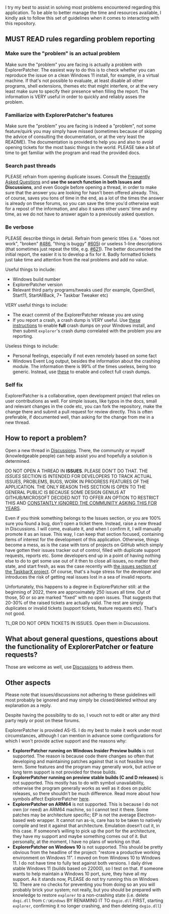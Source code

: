 I try my best to assist in solving most problems encountered regarding this application. To be able to better manage the time and resources available, I kindly ask to follow this set of guidelines when it comes to interacting with this repository.

## MUST READ rules regarding problem reporting

### Make sure the "problem" is an actual problem

Make sure the "problem" you are facing is actually a problem with ExplorerPatcher. The easiest way to do this is to check whether you can reproduce the issue on a clean Windows 11 install, for example, in a virtual machine. If that's not possible to evaluate, at least disable all other programs, shell extensions, themes etc that might interfere, or at the very least make sure to specify their presence when filling the report. The information is VERY useful in order to quickly and reliably asses the problem.

### Familiarize with ExplorerPatcher's features 

Make sure the "problem" you are facing is indeed a "problem", not some feature/quirk you may simply have missed (sometimes because of skipping the advice of consulting the documentation, or at the very least the README). The documentation is provided to help you and also to avoid opening tickets for the most basic things in the world. PLEASE take a bit of time to get familiar with the program and read the provided docs.

### Search past threads

PLEASE refrain from opening duplicate issues. Consult the [Frequently Asked Questions](https://github.com/valinet/ExplorerPatcher/wiki/Frequently-asked-questions) and **use the search function in both Issues and Discussions**, and even Google before opening a thread, in order to make sure that the answer you are looking for hasn't been offered already. This, of course, saves you tons of time in the end, as a lot of the times the answer is already on these forums, so you can save the time you'd otherwise wait for a repost of the information, and also it saves other users’ time and my time, as we do not have to answer again to a previously asked question. 

### Be verbose

PLEASE describe things in detail. Refrain from generic titles (i.e. "does not work", "broken" [#486](https://github.com/valinet/ExplorerPatcher/issues/486), "thing <insert name> is buggy" [#605](https://github.com/valinet/ExplorerPatcher/issues/605)) or useless 1-line descriptions (that sometimes just repeat the title, e.g. [#621](https://github.com/valinet/ExplorerPatcher/issues/621)). The better documented the initial report, the easier it is to develop a fix for it. Badly formatted tickets just take time and attention from the real problems and add no value.

Useful things to include:

* Windows build number
* ExplorerPatcher version
* Relevant third party programs/tweaks used (for example, OpenShell, Start11, StartAllBack, 7+ Taskbar Tweaker etc)

VERY useful things to include:

* The exact commit of the ExplorerPatcher release you are using
* If you report a crash, a crash dump is VERY useful. Use [these instructions](https://docs.microsoft.com/en-us/windows/win32/wer/collecting-user-mode-dumps) to enable **full** crash dumps on your Windows install, and then submit `explorer`'s crash dump correlated with the problem you are reporting.

Useless things to include:

* Personal feelings, especially if not even remotely based on some fact
* Windows Event Log output, besides the information about the crashing module. The information there is 99% of the times useless, being too generic. Instead, use [these](https://docs.microsoft.com/en-us/windows/win32/wer/collecting-user-mode-dumps) to enable and collect full crash dumps.

### Self fix
ExplorerPatcher is a collaborative, open development project that relies on user contributions as well. For simple issues, like typos in the docs, small and relevant changes in the code etc, you can fork the repository, make the change there and submit a pull request for review directly. This is often preferable, if documented well, than asking for the change from me in a new thread.

## How to report a problem?

Open a new thread in [Discussions](https://github.com/valinet/ExplorerPatcher/discussions). There, the community or myself (knowledgeable people) can help assist you and hopefully a solution is determined.

DO NOT OPEN A THREAD IN **ISSUES**. PLEASE DON'T DO THAT. THE *ISSUES* SECTION IS INTENDED FOR DEVELOPERS TO TRACK ACTUAL ISSUES, PROBLEMS, BUGS, WORK IN PROGRESS FEATURES OF THE APPLICATION. THE ONLY REASON THIS SECTION IS OPEN TO THE GENERAL PUBLIC IS BECAUSE SOME DESIGN GENIUS AT GITHUB/MICROSOFT DECIDED NOT TO OFFER AN OPTION TO RESTRICT THIS AND [CONSTANTLY IGNORED THE COMMUNITY ASKING THIS FOR YEARS](https://github.com/dear-github/dear-github/issues/293).

Even if you think something belongs to the Issues section, or you are 100% sure you found a bug, don't open a ticket there. Instead, raise a new thread in Discussions. I will come, evaluate it, and when I confirm it, I will manually promote it as an issue. This way, I can keep that section focused, containing items of interest for the development of this application. Otherwise, things become a mess, as is the case with tons of projects on GitHub which simply have gotten their issues tracker out of control, filled with duplicate support requests, reports etc. Some developers end up in a point of having nothing else to do to get some use out of it then to close all issues, no matter their state, and start fresh, as was the case recently with [the issues section of the TaskbarX project](https://github.com/ChrisAnd1998/TaskbarX/issues/809#issuecomment-1001003632). Of course, that's a huge stress for the developer and introduces the risk of getting real issues lost in a sea of invalid reports.

Unfortunately, this happens to a degree in ExplorerPatcher still: at the beginning of 2022, there are approximately 250 issues all time. Out of those, 50 or so are marked "fixed" with no open issues. That suggests that 20-30% of the raised tickets are actually valid. The rest are simply duplicates or invalid tickets (support tickets, feature requests etc). That's not good.

TL;DR DO NOT OPEN TICKETS IN ISSUES. Open them in Discussions.

## What about general questions, questions about the functionality of ExplorerPatcher or feature requests?

Those are welcome as well, use [Discussions](https://github.com/valinet/ExplorerPatcher/discussions) to address them.

## Other aspects

Please note that issues/discussions not adhering to these guidelines will most probably be ignored and may simply be closed/deleted without any explanation as a reply.

Despite having the possibility to do so, I vouch not to edit or alter any third party reply or post on these forums.

ExplorerPatcher is provided AS-IS. I do my best to make it work under most circumstances, although I can mention in advance some configurations for which I won't provide active support and the reasons why:

* **ExplorerPatcher running on Windows Insider Preview builds** is not supported. The reason is because code there changes so often that developing and maintaining patches against that is not feasible long term. Some features and the program may generally work, but active or long term support is not provided for these builds.
* **ExplorerPatcher running on preview stable builds (C and D releases)** is not supported. This mostly has to do with symbol unavailability, otherwise the program generally works as well as it does on public releases, so there shouldn't be much difference. Read more about how symbols affect ExplorerPatcher [here](https://github.com/valinet/ExplorerPatcher/wiki/Symbols).
* **ExplorerPatcher on ARM64** is not supported. This is because I do not own (or need) an ARM64 machine, so I cannot test it there. Some patches may be architecture specific; EP is not the average Electron-based web wrapper. It cannot run as-is, care has to be taken to natively compile and test it against that architecture. Emulation doesn’t cut it, in this case. If someone’s willing to pick up the port for the architecture, they have my support and maybe something comes out of it. But personally, at the moment, I have no plans of working on that.
* **ExplorerPatcher on Windows 10** is not supported. This should be pretty obvious from the headline of the project: "restore a productive working environment on Windows 11". I moved on from Windows 10 to Windows 11. I do not have time to fully test against both versions. I daily drive stable Windows 11 (builds based on 22000), so I test on that. If someone wants to help maintain a Windows 10 port, sure, they have all my support. As it stands now, PLEASE do not try running this on Windows 10. There are no checks for preventing you from doing so an you will probably brick your system; not really, but you should be prepared with knowledge to restore `explorer` to a non-crashing state (i.e. delete `dxgi.dll` from `C:\Windows` BY RENAMING IT TO `dxgio.dll` FIRST, starting `explorer`, confirming it no longer crashing, and then deleting `dxgio.dll`)